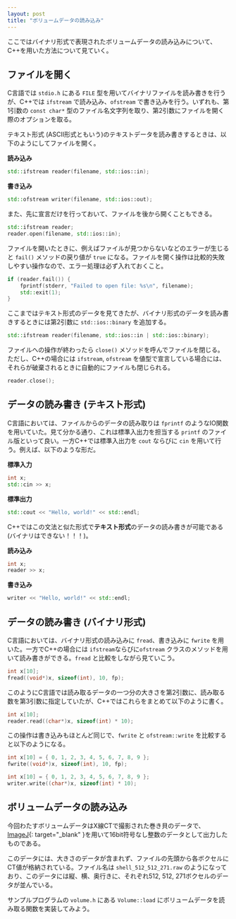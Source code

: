 ```yaml
---
layout: post
title: "ボリュームデータの読み込み"
---
```


ここではバイナリ形式で表現されたボリュームデータの読み込みについて、C++を用いた方法について見ていく。

## ファイルを開く

C言語では `stdio.h` にある `FILE` 型を用いてバイナリファイルを読み書きを行うが、C++では `ifstream` で読み込み、`ofstream` で書き込みを行う。いずれも、第1引数の `const char*` 型のファイル名文字列を取り、第2引数にファイルを開く際のオプションを取る。

テキスト形式 (ASCII形式ともいう)のテキストデータを読み書きするときは、以下のようにしてファイルを開く。

**読み込み**

```c++
std::ifstream reader(filename, std::ios::in);
```

**書き込み**

```c++
std::ofstream writer(filename, std::ios::out);
```

また、先に宣言だけを行っておいて、ファイルを後から開くこともできる。

```c++
std::ifstream reader;
reader.open(filename, std::ios::in);
```

ファイルを開いたときに、例えばファイルが見つからないなどのエラーが生じると `fail()` メソッドの戻り値が `true` になる。ファイルを開く操作は比較的失敗しやすい操作なので、エラー処理は必ず入れておくこと。

```c++
if (reader.fail()) {
    fprintf(stderr, "Failed to open file: %s\n", filename);
    std::exit(1);
}
```

ここまではテキスト形式のデータを見てきたが、バイナリ形式のデータを読み書きするときには第2引数に `std::ios::binary` を追加する。

```c++
std::ifstream reader(filename, std::ios::in | std::ios::binary);
```

ファイルへの操作が終わったら `close()` メソッドを呼んでファイルを閉じる。ただし、C++の場合には `ifstream`, `ofstream` を値型で宣言している場合には、それらが破棄されるときに自動的にファイルも閉じられる。

```c++
reader.close();
```

## データの読み書き (テキスト形式)

C言語においては、ファイルからのデータの読み取りは `fprintf` のようなIO関数を用いていた。見て分かる通り、これは標準入出力を担当する `printf` のファイル版といって良い。一方C++では標準入出力を `cout` ならびに `cin` を用いて行う。例えば、以下のような形だ。

**標準入力**
```c++
int x;
std::cin >> x;
```

**標準出力**
```c++
std::cout << "Hello, world!" << std::endl;
```

C++ではこの文法と似た形式で**テキスト形式**のデータの読み書きが可能である (バイナリはできない！！！)。

**読み込み**
```c++
int x;
reader >> x;
```

**書き込み**
```c++
writer << "Hello, world!" << std::endl;
```

## データの読み書き (バイナリ形式)

C言語においては、バイナリ形式の読み込みに `fread`、書き込みに `fwrite` を用いた。一方でC++の場合には `ifstream`ならびに`ofstream` クラスのメソッドを用いて読み書きができる。`fread` と比較をしながら見ていこう。

```c
int x[10];
fread((void*)x, sizeof(int), 10, fp);
```

このようにC言語では読み取るデータの一つ分の大きさを第2引数に、読み取る数を第3引数に指定していたが、C++ではこれらをまとめて以下のように書く。

```c++
int x[10];
reader.read((char*)x, sizeof(int) * 10);
```

この操作は書き込みもほとんど同じで、`fwrite` と `ofstream::write` を比較すると以下のようになる。

```c
int x[10] = { 0, 1, 2, 3, 4, 5, 6, 7, 8, 9 };
fwrite((void*)x, sizeof(int), 10, fp);
```

```c++
int x[10] = { 0, 1, 2, 3, 4, 5, 6, 7, 8, 9 };
writer.write((char*)x, sizeof(int) * 10);
```

## ボリュームデータの読み込み

今回わたすボリュームデータはX線CTで撮影された巻き貝のデータで、[ImageJ](https://imagej.nih.gov/ij/){: target="_blank" }を用いて16bit符号なし整数のデータとして出力したものである。

このデータには、大きさのデータが含まれず、ファイルの先頭から各ボクセルにCT値が格納されている。ファイル名は `shell_512_512_271.raw` のようになっており、このデータには縦、横、奥行きに、それぞれ512, 512, 271ボクセルのデータが並んでいる。

サンプルプログラムの `volume.h` にある `Volume::load` にボリュームデータを読み取る関数を実装してみよう。

